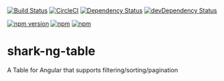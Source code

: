 [![Build Status](https://travis-ci.org/Quantas/shark-ng-table.svg?branch=master)](https://travis-ci.org/Quantas/shark-ng-table)
[![CircleCI](https://circleci.com/gh/Quantas/shark-ng-table.svg?style=shield)](https://circleci.com/gh/Quantas/shark-ng-table)
[![Dependency Status][david-badge]][david-badge-url]
[![devDependency Status][david-dev-badge]][david-dev-badge-url]

[![npm version](https://badge.fury.io/js/shark-ng-table.svg)][npm-badge-url]
[![npm](https://img.shields.io/npm/l/shark-ng-table.svg)][npm-badge-url]
[![npm](https://img.shields.io/npm/dm/shark-ng-table.svg)][npm-badge-url]

# shark-ng-table

A Table for Angular that supports filtering/sorting/pagination


[david-badge]: https://david-dm.org/quantas/shark-ng-table.svg
[david-badge-url]: https://david-dm.org/quantas/shark-ng-table
[david-dev-badge]: https://david-dm.org/quantas/shark-ng-table/dev-status.svg
[david-dev-badge-url]: https://david-dm.org/quantas/shark-ng-table?type=dev
[npm-badge-url]: https://www.npmjs.com/package/shark-ng-table